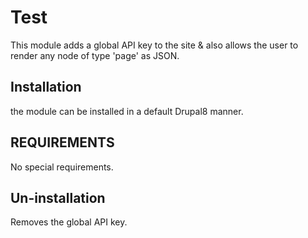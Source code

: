 # Test
This module adds a global API key to the site & also allows the user to render any node of type 'page' as JSON. 

## Installation
the module can be installed in a default Drupal8 manner.

## REQUIREMENTS
No special requirements.

## Un-installation
Removes the global API key.